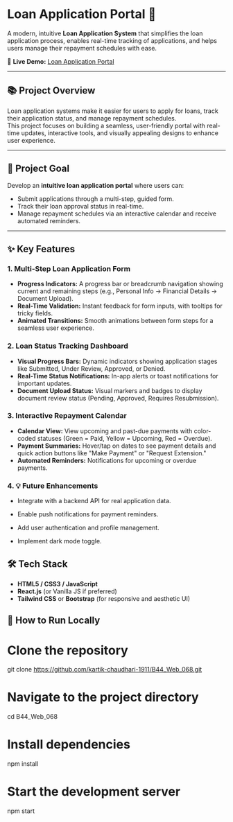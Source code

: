 # Loan Application Portal 🚀

A modern, intuitive **Loan Application System** that simplifies the loan application process, enables real-time tracking of applications, and helps users manage their repayment schedules with ease.

🔗 **Live Demo:** [Loan Application Portal](https://loan-sphere.netlify.app/)

---

## 📚 Project Overview

Loan application systems make it easier for users to apply for loans, track their application status, and manage repayment schedules.  
This project focuses on building a seamless, user-friendly portal with real-time updates, interactive tools, and visually appealing designs to enhance user experience.

---

## 🎯 Project Goal

Develop an **intuitive loan application portal** where users can:
- Submit applications through a multi-step, guided form.
- Track their loan approval status in real-time.
- Manage repayment schedules via an interactive calendar and receive automated reminders.

---

## ✨ Key Features

### 1. Multi-Step Loan Application Form
- **Progress Indicators:** A progress bar or breadcrumb navigation showing current and remaining steps (e.g., Personal Info → Financial Details → Document Upload).
- **Real-Time Validation:** Instant feedback for form inputs, with tooltips for tricky fields.
- **Animated Transitions:** Smooth animations between form steps for a seamless user experience.

### 2. Loan Status Tracking Dashboard
- **Visual Progress Bars:** Dynamic indicators showing application stages like Submitted, Under Review, Approved, or Denied.
- **Real-Time Status Notifications:** In-app alerts or toast notifications for important updates.
- **Document Upload Status:** Visual markers and badges to display document review status (Pending, Approved, Requires Resubmission).

### 3. Interactive Repayment Calendar
- **Calendar View:** View upcoming and past-due payments with color-coded statuses (Green = Paid, Yellow = Upcoming, Red = Overdue).
- **Payment Summaries:** Hover/tap on dates to see payment details and quick action buttons like "Make Payment" or "Request Extension."
- **Automated Reminders:** Notifications for upcoming or overdue payments.

### 4. 💡 Future Enhancements
- Integrate with a backend API for real application data.

- Enable push notifications for payment reminders.

- Add user authentication and profile management.

- Implement dark mode toggle.

## 🛠️ Tech Stack

- **HTML5 / CSS3 / JavaScript**
- **React.js** (or Vanilla JS if preferred)
- **Tailwind CSS** or **Bootstrap** (for responsive and aesthetic UI)


## 🚀 How to Run Locally

# Clone the repository
git clone https://github.com/kartik-chaudhari-1911/B44_Web_068.git

# Navigate to the project directory
cd B44_Web_068

# Install dependencies
npm install

# Start the development server
npm start


